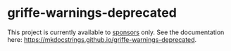 # griffe-warnings-deprecated

This project is currently available to [sponsors](https://github.com/sponsors/pawamoy) only.
See the documentation here: https://mkdocstrings.github.io/griffe-warnings-deprecated.
